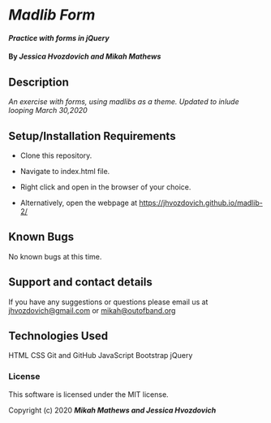 # _Madlib Form_

#### _Practice with forms in jQuery_

#### By _**Jessica Hvozdovich and Mikah Mathews**_

## Description

_An exercise with forms, using madlibs as a theme. Updated to inlude looping March 30,2020_

## Setup/Installation Requirements

* Clone this repository.
* Navigate to index.html file.
* Right click and open in the browser of your choice.

* Alternatively, open the webpage at https://jhvozdovich.github.io/madlib-2/

## Known Bugs

No known bugs at this time.

## Support and contact details

If you have any suggestions or questions please email us at jhvozdovich@gmail.com or mikah@outofband.org

## Technologies Used

HTML
CSS
Git and GitHub
JavaScript
Bootstrap
jQuery

### License

This software is licensed under the MIT license.

Copyright (c) 2020 **_Mikah Mathews and Jessica Hvozdovich_**